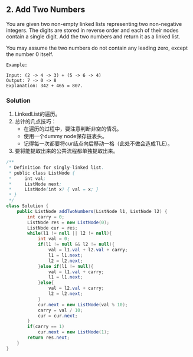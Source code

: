 ## 2. Add Two Numbers
You are given two non-empty linked lists representing two non-negative integers. The digits are stored in reverse order and each of their nodes contain a single digit. Add the two numbers and return it as a linked list.

You may assume the two numbers do not contain any leading zero, except the number 0 itself.

```
Example:

Input: (2 -> 4 -> 3) + (5 -> 6 -> 4)
Output: 7 -> 0 -> 8
Explanation: 342 + 465 = 807.
```

### Solution
1. LinkedList的遍历。
2. 总计的几点技巧：
	* 在遍历的过程中，要注意判断非空的情况。
	* 使用一个dummy node保存链表头。
	* 记得每一次都要将cur结点向后移动一格（此处不做会造成TLE）。
3. 要将能提取出来的公共流程都单独提取出来。

```Java
/**
 * Definition for singly-linked list.
 * public class ListNode {
 *     int val;
 *     ListNode next;
 *     ListNode(int x) { val = x; }
 * }
 */
class Solution {
    public ListNode addTwoNumbers(ListNode l1, ListNode l2) {
        int carry = 0;
        ListNode res = new ListNode(0);
        ListNode cur = res;
        while(l1 != null || l2 != null){
            int val = 0;
            if(l1 != null && l2 != null){
                val = l1.val + l2.val + carry;
                l1 = l1.next;
                l2 = l2.next;
            }else if(l1 != null){
                val = l1.val + carry;
                l1 = l1.next;
            }else{
                val = l2.val + carry;
                l2 = l2.next;
            }
            cur.next = new ListNode(val % 10);
            carry = val / 10;
            cur = cur.next;
        }
        if(carry == 1)
            cur.next = new ListNode(1);
        return res.next;
    }
}
```